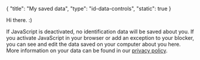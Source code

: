 {
    "title": "My saved data",
    "type": "id-data-controls",
    "static": true
}
 

 Hi there. :)
 
<noscript class="noscript noscript-privacy-policy">If JavaScript is deactivated, no identification data will be saved about you. If you activate JavaScript in your browser or add an exception to your blocker, you can see and edit the data saved on your computer about you here. More information on your data can be found in our <a href="/privacy">privacy policy</a>.</noscript>
